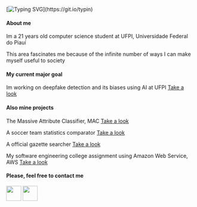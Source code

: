 [![Typing SVG](https://readme-typing-svg.herokuapp.com/?color=191970&size=30&center=true&vCenter=true&width=1000&lines=Hey+There!;Me+chamo+Carlos+Daniel.;Sou+um+entusiasta+de+IA+e+queria+te+mostrar+meus+projetos!)](https://git.io/typin)
<h4 align="left">About me</h4>
<p> Im a 21 years old computer science student at UFPI, Universidade Federal do Piauí</p>
<p> This area fascinates me because of the infinite number of ways I can make myself useful to society</p>

<h4 align="left">My current major goal</h4>
<p> Im working on deepfake detection and its biases using AI at UFPI <a href=''>Take a look</a></p>

<h4 align="left">Also mine projects</h4>
<p> The Massive Attribute Classifier, MAC <a href=''>Take a look</a></p>
<p> A soccer team statistics comparator <a href='https://github.com/carlos-dani-dev/soccer-team-statistics-comparator'>Take a look</a></p>
<p> A official gazette searcher <a href=''>Take a look</a></p>
<p> My software engineering college assignment using Amazon Web Service, AWS <a href=''>Take a look</a></p>

<h4 align="left">Please, feel free to contact me</h4>
<p padding="20"><a href="https://www.linkedin.com/in/carlos-daniel-5794a3311"><img src="https://cdn.jsdelivr.net/gh/devicons/devicon@latest/icons/linkedin/linkedin-original.svg" width="40" height="40"/></a>
<a href="mailto:carlosdpssrocha@gmail.com"><img src="https://img.icons8.com/?size=100&id=P7UIlhbpWzZm&format=png&color=000000" width="40" height="40"/></a></p>
